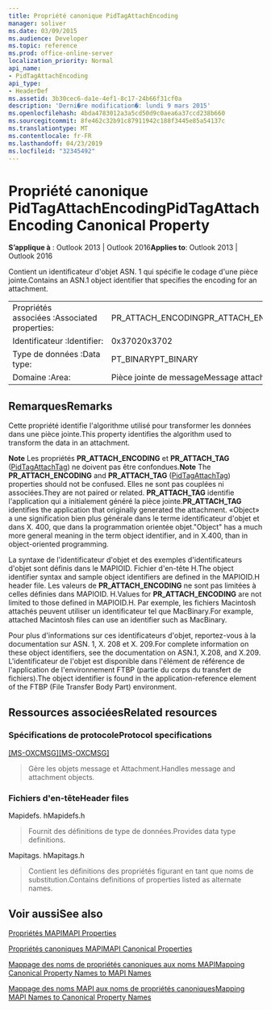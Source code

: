 ```yaml
---
title: Propriété canonique PidTagAttachEncoding
manager: soliver
ms.date: 03/09/2015
ms.audience: Developer
ms.topic: reference
ms.prod: office-online-server
localization_priority: Normal
api_name:
- PidTagAttachEncoding
api_type:
- HeaderDef
ms.assetid: 3b30cec6-da1e-4ef1-8c17-24b66f31cf0a
description: 'Derni�re modification�: lundi 9 mars 2015'
ms.openlocfilehash: 4bda4783012a3a5cd50d9c0aea6a37ccd238b660
ms.sourcegitcommit: 8fe462c32b91c87911942c188f3445e85a54137c
ms.translationtype: MT
ms.contentlocale: fr-FR
ms.lasthandoff: 04/23/2019
ms.locfileid: "32345492"
---
```

# <a name="pidtagattachencoding-canonical-property"></a><span data-ttu-id="6e97e-103">Propriété canonique PidTagAttachEncoding</span><span class="sxs-lookup"><span data-stu-id="6e97e-103">PidTagAttachEncoding Canonical Property</span></span>

  
  
<span data-ttu-id="6e97e-104">**S’applique à** : Outlook 2013 | Outlook 2016</span><span class="sxs-lookup"><span data-stu-id="6e97e-104">**Applies to**: Outlook 2013 | Outlook 2016</span></span> 
  
<span data-ttu-id="6e97e-105">Contient un identificateur d'objet ASN. 1 qui spécifie le codage d'une pièce jointe.</span><span class="sxs-lookup"><span data-stu-id="6e97e-105">Contains an ASN.1 object identifier that specifies the encoding for an attachment.</span></span> 
  
|||
|:-----|:-----|
|<span data-ttu-id="6e97e-106">Propriétés associées :</span><span class="sxs-lookup"><span data-stu-id="6e97e-106">Associated properties:</span></span>  <br/> |<span data-ttu-id="6e97e-107">PR_ATTACH_ENCODING</span><span class="sxs-lookup"><span data-stu-id="6e97e-107">PR_ATTACH_ENCODING</span></span>  <br/> |
|<span data-ttu-id="6e97e-108">Identificateur :</span><span class="sxs-lookup"><span data-stu-id="6e97e-108">Identifier:</span></span>  <br/> |<span data-ttu-id="6e97e-109">0x3702</span><span class="sxs-lookup"><span data-stu-id="6e97e-109">0x3702</span></span>  <br/> |
|<span data-ttu-id="6e97e-110">Type de données :</span><span class="sxs-lookup"><span data-stu-id="6e97e-110">Data type:</span></span>  <br/> |<span data-ttu-id="6e97e-111">PT_BINARY</span><span class="sxs-lookup"><span data-stu-id="6e97e-111">PT_BINARY</span></span>  <br/> |
|<span data-ttu-id="6e97e-112">Domaine :</span><span class="sxs-lookup"><span data-stu-id="6e97e-112">Area:</span></span>  <br/> |<span data-ttu-id="6e97e-113">Pièce jointe de message</span><span class="sxs-lookup"><span data-stu-id="6e97e-113">Message attachment</span></span>  <br/> |
   
## <a name="remarks"></a><span data-ttu-id="6e97e-114">Remarques</span><span class="sxs-lookup"><span data-stu-id="6e97e-114">Remarks</span></span>

<span data-ttu-id="6e97e-115">Cette propriété identifie l'algorithme utilisé pour transformer les données dans une pièce jointe.</span><span class="sxs-lookup"><span data-stu-id="6e97e-115">This property identifies the algorithm used to transform the data in an attachment.</span></span>
  
 <span data-ttu-id="6e97e-116">**Note** Les propriétés **PR_ATTACH_ENCODING** et **PR_ATTACH_TAG** ([PidTagAttachTag](pidtagattachtag-canonical-property.md)) ne doivent pas être confondues.</span><span class="sxs-lookup"><span data-stu-id="6e97e-116">**Note** The **PR_ATTACH_ENCODING** and **PR_ATTACH_TAG** ([PidTagAttachTag](pidtagattachtag-canonical-property.md)) properties should not be confused.</span></span> <span data-ttu-id="6e97e-117">Elles ne sont pas couplées ni associées.</span><span class="sxs-lookup"><span data-stu-id="6e97e-117">They are not paired or related.</span></span> <span data-ttu-id="6e97e-118">**PR_ATTACH_TAG** identifie l'application qui a initialement généré la pièce jointe.</span><span class="sxs-lookup"><span data-stu-id="6e97e-118">**PR_ATTACH_TAG** identifies the application that originally generated the attachment.</span></span> <span data-ttu-id="6e97e-119">«Object» a une signification bien plus générale dans le terme identificateur d'objet et dans X. 400, que dans la programmation orientée objet.</span><span class="sxs-lookup"><span data-stu-id="6e97e-119">"Object" has a much more general meaning in the term object identifier, and in X.400, than in object-oriented programming.</span></span> 
  
<span data-ttu-id="6e97e-120">La syntaxe de l'identificateur d'objet et des exemples d'identificateurs d'objet sont définis dans le MAPIOID. Fichier d'en-tête H.</span><span class="sxs-lookup"><span data-stu-id="6e97e-120">The object identifier syntax and sample object identifiers are defined in the MAPIOID.H header file.</span></span> <span data-ttu-id="6e97e-121">Les valeurs de **PR_ATTACH_ENCODING** ne sont pas limitées à celles définies dans MAPIOID. H.</span><span class="sxs-lookup"><span data-stu-id="6e97e-121">Values for **PR_ATTACH_ENCODING** are not limited to those defined in MAPIOID.H.</span></span> <span data-ttu-id="6e97e-122">Par exemple, les fichiers Macintosh attachés peuvent utiliser un identificateur tel que MacBinary.</span><span class="sxs-lookup"><span data-stu-id="6e97e-122">For example, attached Macintosh files can use an identifier such as MacBinary.</span></span> 
  
<span data-ttu-id="6e97e-123">Pour plus d'informations sur ces identificateurs d'objet, reportez-vous à la documentation sur ASN. 1, X. 208 et X. 209.</span><span class="sxs-lookup"><span data-stu-id="6e97e-123">For complete information on these object identifiers, see the documentation on ASN.1, X.208, and X.209.</span></span> <span data-ttu-id="6e97e-124">L'identificateur de l'objet est disponible dans l'élément de référence de l'application de l'environnement FTBP (partie du corps du transfert de fichiers).</span><span class="sxs-lookup"><span data-stu-id="6e97e-124">The object identifier is found in the application-reference element of the FTBP (File Transfer Body Part) environment.</span></span> 
  
## <a name="related-resources"></a><span data-ttu-id="6e97e-125">Ressources associées</span><span class="sxs-lookup"><span data-stu-id="6e97e-125">Related resources</span></span>

### <a name="protocol-specifications"></a><span data-ttu-id="6e97e-126">Spécifications de protocole</span><span class="sxs-lookup"><span data-stu-id="6e97e-126">Protocol specifications</span></span>

<span data-ttu-id="6e97e-127">[[MS-OXCMSG]](https://msdn.microsoft.com/library/7fd7ec40-deec-4c06-9493-1bc06b349682%28Office.15%29.aspx)</span><span class="sxs-lookup"><span data-stu-id="6e97e-127">[[MS-OXCMSG]](https://msdn.microsoft.com/library/7fd7ec40-deec-4c06-9493-1bc06b349682%28Office.15%29.aspx)</span></span>
  
> <span data-ttu-id="6e97e-128">Gère les objets message et Attachment.</span><span class="sxs-lookup"><span data-stu-id="6e97e-128">Handles message and attachment objects.</span></span>
    
### <a name="header-files"></a><span data-ttu-id="6e97e-129">Fichiers d'en-tête</span><span class="sxs-lookup"><span data-stu-id="6e97e-129">Header files</span></span>

<span data-ttu-id="6e97e-130">Mapidefs. h</span><span class="sxs-lookup"><span data-stu-id="6e97e-130">Mapidefs.h</span></span>
  
> <span data-ttu-id="6e97e-131">Fournit des définitions de type de données.</span><span class="sxs-lookup"><span data-stu-id="6e97e-131">Provides data type definitions.</span></span>
    
<span data-ttu-id="6e97e-132">Mapitags. h</span><span class="sxs-lookup"><span data-stu-id="6e97e-132">Mapitags.h</span></span>
  
> <span data-ttu-id="6e97e-133">Contient les définitions des propriétés figurant en tant que noms de substitution.</span><span class="sxs-lookup"><span data-stu-id="6e97e-133">Contains definitions of properties listed as alternate names.</span></span>
    
## <a name="see-also"></a><span data-ttu-id="6e97e-134">Voir aussi</span><span class="sxs-lookup"><span data-stu-id="6e97e-134">See also</span></span>



[<span data-ttu-id="6e97e-135">Propriétés MAPI</span><span class="sxs-lookup"><span data-stu-id="6e97e-135">MAPI Properties</span></span>](mapi-properties.md)
  
[<span data-ttu-id="6e97e-136">Propriétés canoniques MAPI</span><span class="sxs-lookup"><span data-stu-id="6e97e-136">MAPI Canonical Properties</span></span>](mapi-canonical-properties.md)
  
[<span data-ttu-id="6e97e-137">Mappage des noms de propriétés canoniques aux noms MAPI</span><span class="sxs-lookup"><span data-stu-id="6e97e-137">Mapping Canonical Property Names to MAPI Names</span></span>](mapping-canonical-property-names-to-mapi-names.md)
  
[<span data-ttu-id="6e97e-138">Mappage des noms MAPI aux noms de propriétés canoniques</span><span class="sxs-lookup"><span data-stu-id="6e97e-138">Mapping MAPI Names to Canonical Property Names</span></span>](mapping-mapi-names-to-canonical-property-names.md)

